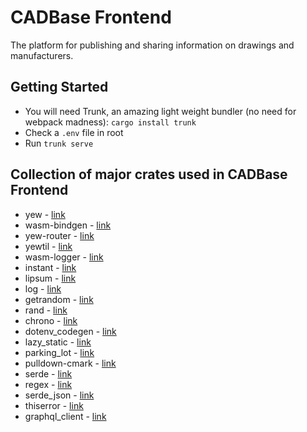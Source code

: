 CADBase Frontend
=====
The platform for publishing and sharing information on drawings and manufacturers.

## Getting Started
- You will need Trunk, an amazing light weight bundler (no need for webpack madness): `cargo install trunk`
- Check a `.env` file in root
- Run `trunk serve`

## Collection of major crates used in CADBase Frontend
- yew - [link](https://yew.rs/)
- wasm-bindgen - [link](https://docs.rs/wasm-bindgen/)
- yew-router - [link](https://docs.rs/yew-router/)
- yewtil - [link](https://docs.rs/yewtil/)
- wasm-logger - [link](https://docs.rs/wasm-logger/)
- instant - [link](https://docs.rs/instant/)
- lipsum - [link](https://docs.rs/lipsum/)
- log - [link](https://docs.rs/log/)
- getrandom - [link](https://docs.serde.rs/getrandom/)
- rand - [link](https://github.com/bryant/rand)
- chrono - [link](https://docs.rs/chrono)
- dotenv_codegen - [link](https://github.com/dtolnay/dotenv_codegen)
- lazy_static - [link](https://github.com/dtolnay/lazy_static)
- parking_lot - [link](https://docs.rs/parking_lot/)
- pulldown-cmark - [link](https://docs.rs/pulldown-cmark/)
- serde - [link](https://docs.rs/serde/)
- regex - [link](https://docs.rs/regex/)
- serde_json - [link](https://docs.rs/serde_json/)
- thiserror - [link](https://docs.rs/thiserror/)
- graphql_client - [link](https://docs.rs/graphql_client/)
